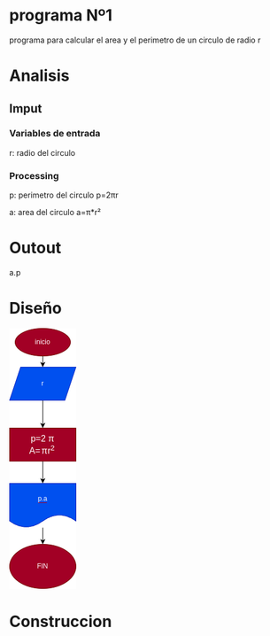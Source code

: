 # programa Nº1
programa para calcular el area y el perimetro de un circulo de radio r

# Analisis  
  

## Imput
### Variables de entrada
r: radio del circulo
### Processing
p: perimetro del circulo
p=2πr

a: area del circulo
a=π*r²

# Outout
a.p
# Diseño
![Diagrama de flujo](diagramazsz.png "Diagrama de flujo")
# Construccion